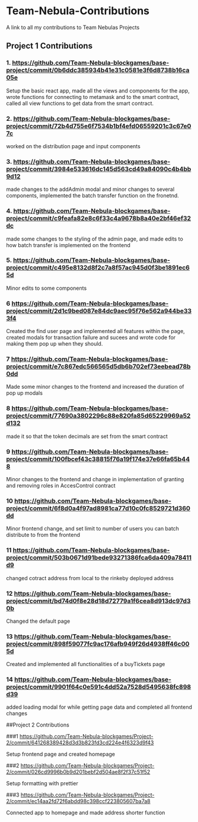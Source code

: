 # Team-Nebula-Contributions
A link to all my contributions to Team Nebulas Projects

## Project 1 Contributions

### 1. https://github.com/Team-Nebula-blockgames/base-project/commit/0b6ddc385934b41e31c0581e3f6d8738b16ca05e

Setup the basic react app, made all the views and components for the app, wrote functions for connecting to metamask and to the smart contract,
called all view functions to get data from the smart contract.

### 2. https://github.com/Team-Nebula-blockgames/base-project/commit/72b4d755e6f7534b1bf4efd06559201c3c67e07c

worked on the distribution page and input components

### 3. https://github.com/Team-Nebula-blockgames/base-project/commit/3984e533616dc145d563cd49a84090c4b4bb9d12

made changes to the addAdmin modal and minor changes to several components, implemented the batch transfer function on the fronetnd.

### 4. https://github.com/Team-Nebula-blockgames/base-project/commit/c9feafa82e8c6f33c4a9678b8a40e2bf46ef32dc

made some changes to the styling of the admin page, and made edits to how batch transfer is implemented on the frontend

### 5. https://github.com/Team-Nebula-blockgames/base-project/commit/c495e8132d8f2c7a8f57ac945d0f3be1891ec65d

Minor edits to some components

### 6 https://github.com/Team-Nebula-blockgames/base-project/commit/2d1c9bed087e84dc9aec95f76e562a944be333f4

Created the find user page and implemented all features within the page, created modals for transaction failure and sucees and wrote code for making them
pop up when they should.

### 7 https://github.com/Team-Nebula-blockgames/base-project/commit/e7c867edc566565d5db6b702ef73eebead78b0dd
Made some minor changes to the frontend and increased the duration of pop up modals

### 8 https://github.com/Team-Nebula-blockgames/base-project/commit/77690a3802296c88e820fa85d65229969a52d132

made it so that the token decimals are set from the smart contract

### 9 https://github.com/Team-Nebula-blockgames/base-project/commit/100fbcef43c38815f76a19f174e37e66fa65b448

Minor changes to the frontend and change in implementation of granting and removing roles in AccesControl contract

### 10 https://github.com/Team-Nebula-blockgames/base-project/commit/6f8d0a4f97ad8981ca77d10c0fc8529721d360dd

Minor frontend change, and set limit to number of users you can batch distribute to from the frontend

### 11 https://github.com/Team-Nebula-blockgames/base-project/commit/503b0671d91bede93271386fca6da409a78411d9

changed cotract address from local to the rinkeby deployed address

### 12 https://github.com/Team-Nebula-blockgames/base-project/commit/bd74d0f8e28d18d72779a1f6cea8d913dc97d30b

Changed the default page

### 13 https://github.com/Team-Nebula-blockgames/base-project/commit/898f59077fc9ac176afb949f26d4938ff46c005d

Created and implemented all functionalities of a buyTickets page

### 14 https://github.com/Team-Nebula-blockgames/base-project/commit/9901f64c0e591c4dd52a7528d5495638fc898d39

added loading modal for while getting page data and completed all frontend changes

##Project 2 Contributions

###1 https://github.com/Team-Nebula-blockgames/Project-2/commit/641268389428d3d3b823fd3cd224e4f6323d9f43

Setup frontend page and created homepage

###2 https://github.com/Team-Nebula-blockgames/Project-2/commit/026cd9996b0b9d201bebf2d504ae8f2f37c51f52

Setup formatting with prettier

###3 https://github.com/Team-Nebula-blockgames/Project-2/commit/ec14aa2fd72f6abdd98c398ccf223805607ba7a8

Connected app to homepage and made address shorter function
